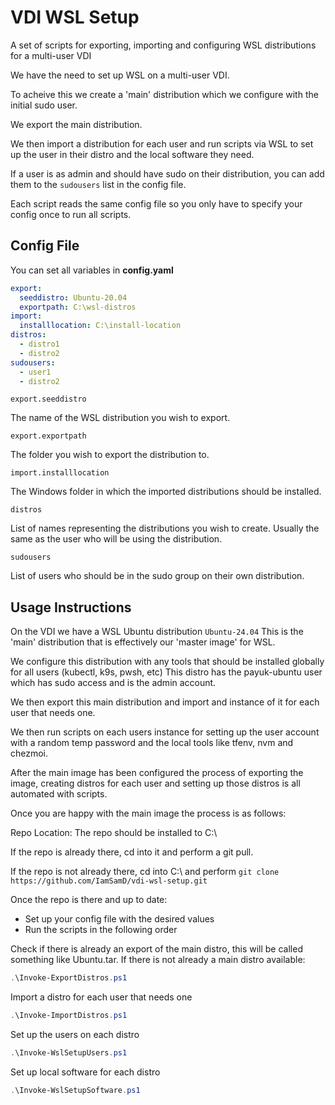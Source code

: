 # VDI WSL Setup

A set of scripts for exporting, importing and configuring WSL distributions for a multi-user VDI

We have the need to set up WSL on a multi-user VDI. 

To acheive this we create a 'main' distribution which we configure with the initial sudo user.

We export the main distribution. 

We then import a distribution for each user and run scripts via WSL to set up the user in their distro and the local software they need. 

If a user is as admin and should have sudo on their distribution, you can add them to the `sudousers` list in the config file. 

Each script reads the same config file so you only have to specify your config once to run all scripts. 

## Config File

You can set all variables in **config.yaml**

``` yaml
export:
  seeddistro: Ubuntu-20.04
  exportpath: C:\wsl-distros
import:
  installlocation: C:\install-location
distros:
  - distro1
  - distro2
sudousers:
  - user1
  - distro2
```

`export.seeddistro`

The name of the WSL distribution you wish to export.

`export.exportpath`

The folder you wish to export the distribution to.

`import.installlocation`

The Windows folder in which the imported distributions should be installed.

`distros`

List of names representing the distributions you wish to create.
Usually the same as the user who will be using the distribution.

`sudousers`

List of users who should be in the sudo group on their own distribution.

## Usage Instructions

On the VDI we have a WSL Ubuntu distribution `Ubuntu-24.04`
This is the 'main' distribution that is effectively our 'master image' for WSL.

We configure this distribution with any tools that should be installed globally for all users (kubectl, k9s, pwsh, etc)
This distro has the payuk-ubuntu user which has sudo access and is the admin account. 

We then export this main distribution and import and instance of it for each user that needs one.

We then run scripts on each users instance for setting up the user account with a random temp password and the local tools like tfenv, nvm and chezmoi. 

After the main image has been configured the process of exporting the image, creating distros for each user and setting up those distros is all automated with scripts. 

Once you are happy with the main image the process is as follows:

Repo Location:
The repo should be installed to C:\

If the repo is already there, cd into it and perform a git pull.

If the repo is not already there, cd into C:\ and perform `git clone https://github.com/IamSamD/vdi-wsl-setup.git`

Once the repo is there and up to date:

- Set up your config file with the desired values
- Run the scripts in the following order

Check if there is already an export of the main distro, this will be called something like Ubuntu.tar.  If there is not already a main distro available:
``` powershell
.\Invoke-ExportDistros.ps1
```

Import a distro for each user that needs one
``` powershell
.\Invoke-ImportDistros.ps1
```

Set up the users on each distro
``` powershell
.\Invoke-WslSetupUsers.ps1
```

Set up local software for each distro
``` powershell
.\Invoke-WslSetupSoftware.ps1
```